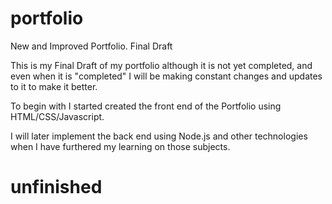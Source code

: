 # portfolio
New and Improved Portfolio. Final Draft

This is my Final Draft of my portfolio although it is not yet completed, and even when it is "completed" I will be making constant changes and updates to it to make it better. 

To begin with I started created the front end of the Portfolio using HTML/CSS/Javascript.

I will later implement the back end using Node.js and other technologies when I have furthered my learning on those subjects.

# unfinished
